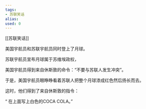 ```yaml
---
tags: 
- 苏联笑话 
alias:
used: 0
---
```

[[苏联笑话]]


美国宇航员和苏联宇航员同时登上了月球。

苏联宇航员宣布月球属于苏维埃政权，

美国宇航员得到来自休斯敦的命令：“不要与苏联人发生冲突”。

于是，美国宇航员眼睁睁看着苏联人把整个月球漆成红色然后扬长而去。

这时，他们得到了来自休斯敦的指令：

“ 在上面写上白色的COCA COLA。”